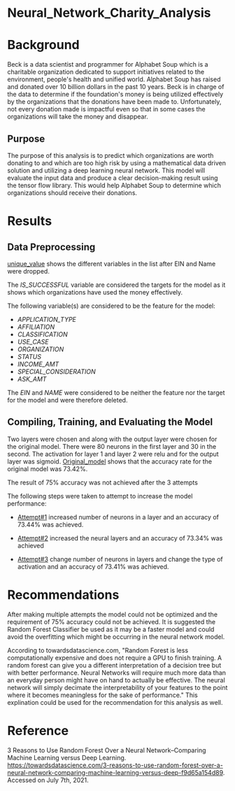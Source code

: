 # Neural_Network_Charity_Analysis

# Background

Beck is a data scientist and programmer for Alphabet Soup which is a charitable organization dedicated to support initiatives related to the environment, people's health and unified world.  Alphabet Soup has raised and donated over 10 billion dollars in the past 10 years.  Beck is in charge of the data to determine if the foundation's money is being utilized effectively by the organizations that the donations have been made to. Unfortunately, not every donation made is impactful even so that in some cases the organizations will take the money and disappear.

## Purpose

The purpose of this analysis is to predict which organizations are worth donating to and which are too high risk by using a mathematical data driven solution and utilizing a deep learning neural network. This model will evaluate the input data and produce a clear decision-making result using the tensor flow library. This would help Alphabet Soup to determine which organizations should receive their donations.

# Results

## Data Preprocessing

[unique_value](https://github.com/Nidaiq/Neural_Network_Charity_Analysis/blob/4a60a5746ce475d630a74148348d6303d2d15816/Resources/unique_value.png) shows the different variables in the list after EIN and Name were dropped.

The *IS_SUCCESSFUL* variable are considered the targets for the model as it shows which organizations have used the money effectively.

The following variable(s) are considered to be the feature for the model:
- *APPLICATION_TYPE*
- *AFFILIATION*
- *CLASSIFICATION*
- *USE_CASE*
- *ORGANIZATION*
- *STATUS*
- *INCOME_AMT*
- *SPECIAL_CONSIDERATION*
- *ASK_AMT*

The *EIN* and *NAME* were considered to be neither the feature nor the target for the model and were therefore deleted.

## Compiling, Training, and Evaluating the Model

Two layers were chosen and along with the output layer were chosen for the original model.  There were 80 neurons in the first layer and 30 in the second.  The activation for layer 1 and layer 2 were relu and for the output layer was sigmoid.  [Original_model](https://github.com/Nidaiq/Neural_Network_Charity_Analysis/blob/c1b5c101c192b0ec253b21c35da0b7359ad32d28/Resources/Original_Model.png) shows that the accuracy rate for the original model was 73.42%.

The result of 75% accuracy was not achieved after the 3 attempts

The following steps were taken to attempt to increase the model performance:

- [Attempt#1](https://github.com/Nidaiq/Neural_Network_Charity_Analysis/blob/c1b5c101c192b0ec253b21c35da0b7359ad32d28/Resources/Attempt%231.png) increased number of neurons in a layer and an accuracy of 73.44% was achieved.

- [Attempt#2](https://github.com/Nidaiq/Neural_Network_Charity_Analysis/blob/c1b5c101c192b0ec253b21c35da0b7359ad32d28/Resources/Attempt%232.png) increased the neural layers and an accuracy of 73.34% was achieved

- [Attempt#3](https://github.com/Nidaiq/Neural_Network_Charity_Analysis/blob/c1b5c101c192b0ec253b21c35da0b7359ad32d28/Resources/Attempt%233.png) change number of neurons in layers and change the type of activation and an accuracy of 73.41% was achieved.

# Recommendations

After making multiple attempts the model could not be optimized and the requirement of 75% accuracy could not be achieved.  It is suggested the Random Forest Classifier be used as it may be a faster model and could avoid the overfitting which might be occurring in the neural network model.

According to towardsdatascience.com, "Random Forest is less computationally expensive and does not require a GPU to finish training. A random forest can give you a different interpretation of a decision tree but with better performance. Neural Networks will require much more data than an everyday person might have on hand to actually be effective. The neural network will simply decimate the interpretability of your features to the point where it becomes meaningless for the sake of performance."  This explination could be used for the recommendation for this analysis as well.


# Reference

3 Reasons to Use Random Forest Over a Neural Network–Comparing Machine Learning versus Deep Learning.  https://towardsdatascience.com/3-reasons-to-use-random-forest-over-a-neural-network-comparing-machine-learning-versus-deep-f9d65a154d89.  Accessed on July 7th, 2021.